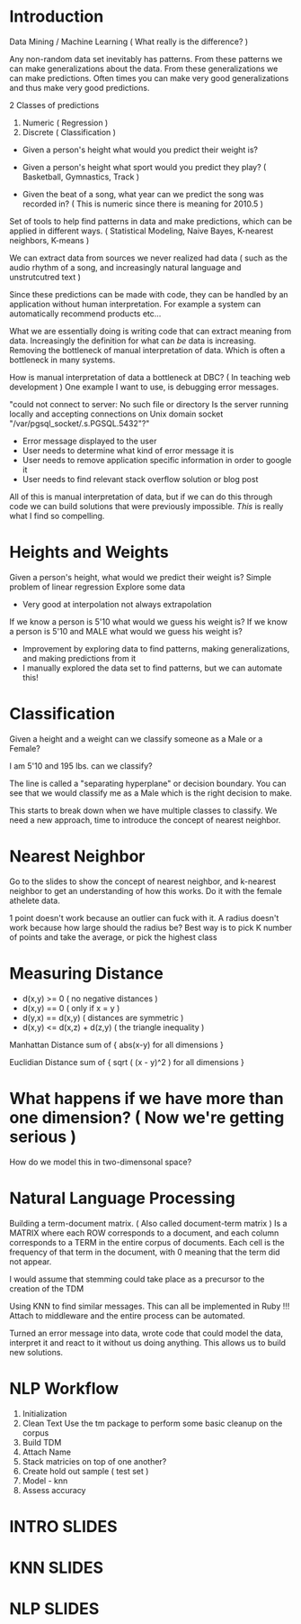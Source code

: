 # Introduction
Data Mining / Machine Learning ( What really is the difference? )

Any non-random data set inevitably has patterns. From these patterns we can make generalizations about the data. From these generalizations we can make predictions. Often times you can make very good generalizations and thus make very good predictions.

2 Classes of predictions
1. Numeric ( Regression )
2. Discrete ( Classification )

- Given a person's height what would you predict their weight is?
- Given a person's height what sport would you predict they play? ( Basketball, Gymnastics, Track )

- Given the beat of a song, what year can we predict the song was recorded in? ( This is numeric since there is meaning for 2010.5 )

Set of tools to help find patterns in data and make predictions, which can be applied in different ways. ( Statistical Modeling, Naive Bayes, K-nearest neighbors, K-means )

We can extract data from sources we never realized had data ( such as the audio rhythm of a song, and increasingly natural language and unstrutcutred text )

Since these predictions can be made with code, they can be handled by an application without human interpretation. For example a system can automatically recommend products etc...

What we are essentially doing is writing code that can extract meaning from data. Increasingly the definition for what can *be* data is increasing. Removing the bottleneck of manual interpretation of data. Which is often a bottleneck in many systems.

How is manual interpretation of data a bottleneck at DBC? ( In teaching web development )
One example I want to use, is debugging error messages.

"could not connect to server: No such file or directory Is the server running locally and accepting connections on Unix domain socket "/var/pgsql_socket/.s.PGSQL.5432"?"

- Error message displayed to the user
- User needs to determine what kind of error message it is
- User needs to remove application specific information in order to google it
- User needs to find relevant stack overflow solution or blog post

All of this is manual interpretation of data, but if we can do this through code we can build solutions that were previously impossible. *This* is really what I find so compelling.

# Heights and Weights
Given a person's height, what would we predict their weight is?
Simple problem of linear regression
Explore some data

- Very good at interpolation not always extrapolation

If we know a person is 5'10 what would we guess his weight is?
If we know a person is 5'10 and MALE what would we guess his weight is?

- Improvement by exploring data to find patterns, making generalizations, and making predictions from it
- I manually explored the data set to find patterns, but we can automate this!

# Classification
Given a height and a weight can we classify someone as a Male or a Female?

I am 5'10 and 195 lbs. can we classify?

The line is called a "separating hyperplane" or decision boundary. You can see that we would classify me as a Male which is the right decision to make.

This starts to break down when we have multiple classes to classify. We need a new approach, time to introduce the concept of nearest neighbor.

# Nearest Neighbor
Go to the slides to show the concept of nearest neighbor, and k-nearest neighbor to get an understanding of how this works. Do it with the female athelete data.

1 point doesn't work because an outlier can fuck with it.
A radius doesn't work because how large should the radius be?
Best way is to pick K number of points and take the average, or pick the highest class

# Measuring Distance
- d(x,y) >= 0 ( no negative distances )
- d(x,y) == 0 ( only if x = y )
- d(y,x) == d(x,y) ( distances are symmetric )
- d(x,y) <= d(x,z) + d(z,y) ( the triangle inequality )

Manhattan Distance
sum of { abs(x-y) for all dimensions }

Euclidian Distance
sum of { sqrt ( (x - y)^2 ) for all dimensions }

# What happens if we have more than one dimension? ( Now we're getting serious )
How do we model this in two-dimensonal space?

# Natural Language Processing

Building a term-document matrix. ( Also called document-term matrix )
Is a MATRIX where each ROW corresponds to a document, and each column corresponds to a TERM in the entire corpus of documents. Each cell is the frequency of that term in the document, with 0 meaning that the term did not appear.

I would assume that stemming could take place as a precursor to the creation of the TDM

Using KNN to find similar messages.
This can all be implemented in Ruby !!!
Attach to middleware and the entire process can be automated.

Turned an error message into data, wrote code that could model the data, interpret it and react to it without us doing anything. This allows us to build new solutions.

# NLP Workflow
1. Initialization
2. Clean Text
Use the tm package to perform some basic cleanup on the corpus
3. Build TDM
4. Attach Name
5. Stack matricies on top of one another?
6. Create hold out sample ( test set )
7. Model - knn
8. Assess accuracy

# INTRO SLIDES
# KNN SLIDES
# NLP SLIDES
